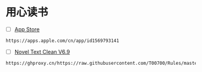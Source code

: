 # 用心读书
- [ ] [App Store](https://apps.apple.com/cn/app/id1569793141)
```
https://apps.apple.com/cn/app/id1569793141
```
- [ ] [Novel Text Clean V6.9](https://ghproxy.cn/https://raw.githubusercontent.com/T00700/Rules/master/NCSR.json)
```
https://ghproxy.cn/https://raw.githubusercontent.com/T00700/Rules/master/NCSR.json
```
